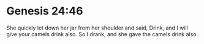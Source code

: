 # Genesis 24:46

She quickly let down her jar from her shoulder and said, Drink, and I will give your camels drink also. So I drank, and she gave the camels drink also.
